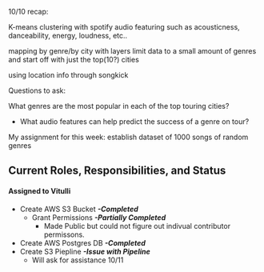 

10/10 recap:

K-means clustering with spotify audio featuring such as acousticness, danceability, energy, loudness, etc..

mapping by genre/by city with layers
limit data to a small amount of genres and start off with just the top(10?) cities

using location info through songkick



Questions to ask:

What genres are the most popular in each of the top touring cities?
  - What audio features can help predict the success of a genre on tour?

My assignment for this week:
establish dataset of 1000 songs of random genres




## Current Roles, Responsibilities, and Status
#### Assigned to Vitulli
- Create AWS S3 Bucket            ***-Completed***
  - Grant Permissions             ***-Partially Completed***
    - Made Public but could not figure out indivual contributor permissons.
- Create AWS Postgres DB          ***-Completed***
- Create S3 Piepline              ***-Issue with Pipeline***
  - Will ask for assistance 10/11

